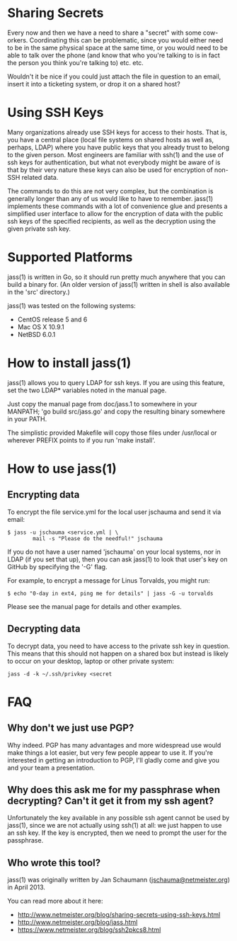 Sharing Secrets
===============
Every now and then we have a need to share a "secret" with some
cow-orkers.  Coordinating this can be problematic, since you would either
need to be in the same physical space at the same time, or you would need
to be able to talk over the phone (and know that who you're talking to is
in fact the person you think you're talking to) etc. etc.

Wouldn't it be nice if you could just attach the file in question to an
email, insert it into a ticketing system, or drop it on a shared host?

Using SSH Keys
==============
Many organizations already use SSH keys for access to their hosts. That is,
you have a central place (local file systems on shared hosts as well as,
perhaps, LDAP) where you have public keys that you already trust to belong
to the given person.  Most engineers are familiar with ssh(1) and the use
of ssh keys for authentication, but what not everybody might be aware of
is that by their very nature these keys can also be used for encryption of
non-SSH related data.

The commands to do this are not very complex, but the combination is
generally longer than any of us would like to have to remember.  jass(1)
implements these commands with a lot of convenience glue and presents a
simplified user interface to allow for the encryption of data with the
public ssh keys of the specified recipients, as well as the decryption
using the given private ssh key.


Supported Platforms
===================
jass(1) is written in Go, so it should run pretty much anywhere that you
can build a binary for.  (An older version of jass(1) written in shell is
also available in the 'src' directory.)

jass(1) was tested on the following systems:

- CentOS release 5 and 6
- Mac OS X 10.9.1
- NetBSD 6.0.1


How to install jass(1)
======================
jass(1) allows you to query LDAP for ssh keys.  If you are using this
feature, set the two LDAP* variables noted in the manual page.

Just copy the manual page from doc/jass.1 to somewhere in your MANPATH;
'go build src/jass.go' and copy the resulting binary somewhere in your
PATH.

The simplistic provided Makefile will copy those files under /usr/local or
wherever PREFIX points to if you run 'make install'.


How to use jass(1)
==================

Encrypting data
---------------
To encrypt the file service.yml for the local user jschauma and send it
via email:

    $ jass -u jschauma <service.yml | \
            mail -s "Please do the needful!" jschauma

If you do not have a user named 'jschauma' on your local systems, nor in
LDAP (if you set that up), then you can ask jass(1) to look that user's
key on GitHub by specifying the '-G' flag.

For example, to encrypt a message for Linus Torvalds, you might run:

    $ echo "0-day in ext4, ping me for details" | jass -G -u torvalds

Please see the manual page for details and other examples.

Decrypting data
---------------

To decrypt data, you need to have access to the private ssh key in
question. This means that this should not happen on a shared box but
instead is likely to occur on your desktop, laptop or other private
system:

    jass -d -k ~/.ssh/privkey <secret

FAQ
===

Why don't we just use PGP?
--------------------------
Why indeed. PGP has many advantages and more widespread use would make
things a lot easier, but very few people appear to use it. If you're
interested in getting an introduction to PGP, I'll gladly come and give
you and your team a presentation.

Why does this ask me for my passphrase when decrypting? Can't it get it from my ssh agent?
------------------------------------------------------------------------------------------
Unfortunately the key available in any possible ssh agent cannot be used
by jass(1), since we are not actually using ssh(1) at all: we just happen to
use an ssh key.  If the key is encrypted, then we need to prompt the user
for the passphrase.

Who wrote this tool?
--------------------
jass(1) was originally written by Jan Schaumann (jschauma@netmeister.org) in
April 2013.

You can read more about it here:
* http://www.netmeister.org/blog/sharing-secrets-using-ssh-keys.html
* http://www.netmeister.org/blog/jass.html
* https://www.netmeister.org/blog/ssh2pkcs8.html
